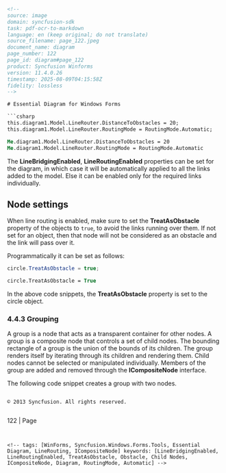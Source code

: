 ```html
<!-- 
source: image
domain: syncfusion-sdk
task: pdf-ocr-to-markdown
language: en (keep original; do not translate)
source_filename: page_122.jpeg
document_name: diagram
page_number: 122
page_id: diagram#page_122
product: Syncfusion Winforms
version: 11.4.0.26
timestamp: 2025-08-09T04:15:58Z
fidelity: lossless
-->

# Essential Diagram for Windows Forms

```csharp
this.diagram1.Model.LineRouter.DistanceToObstacles = 20;
this.diagram1.Model.LineRouter.RoutingMode = RoutingMode.Automatic;
```

```vb
Me.diagram1.Model.LineRouter.DistanceToObstacles = 20
Me.diagram1.Model.LineRouter.RoutingMode = RoutingMode.Automatic
```

The **LineBridgingEnabled**, **LineRoutingEnabled** properties can be set for the diagram, in which case it will be automatically applied to all the links added to the model. Else it can be enabled only for the required links individually.

## Node settings

When line routing is enabled, make sure to set the **TreatAsObstacle** property of the objects to `true`, to avoid the links running over them. If not set for an object, then that node will not be considered as an obstacle and the link will pass over it.

Programmatically it can be set as follows:

```csharp
circle.TreatAsObstacle = true;
```

```vb
circle.TreatAsObstacle = True
```

In the above code snippets, the **TreatAsObstacle** property is set to the circle object.

### 4.4.3 Grouping

A group is a node that acts as a transparent container for other nodes. A group is a composite node that controls a set of child nodes. The bounding rectangle of a group is the union of the bounds of its children. The group renders itself by iterating through its children and rendering them. Child nodes cannot be selected or manipulated individually. Members of the group are added and removed through the **ICompositeNode** interface.

The following code snippet creates a group with two nodes.

```csharp
```

``` 
© 2013 Syncfusion. All rights reserved.  
```
``` 
``` 
122 | Page  
```
``` 
``` 

<!-- tags: [WinForms, Syncfusion.Windows.Forms.Tools, Essential Diagram, LineRouting, ICompositeNode] keywords: [LineBridgingEnabled, LineRoutingEnabled, TreatAsObstacle, Obstacle, Child Nodes, ICompositeNode, Diagram, RoutingMode, Automatic] -->
``` 
